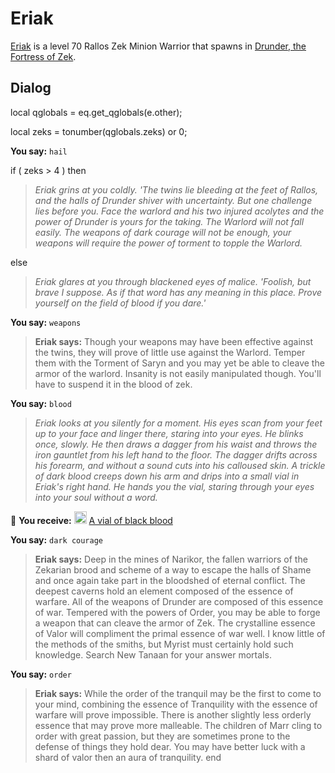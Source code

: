 # Eriak



[Eriak](/npc/214073) is a level 70 Rallos Zek Minion Warrior that spawns in [Drunder, the Fortress of Zek](/zone/214).



## Dialog

local qglobals = eq.get_qglobals(e.other);

local zeks = tonumber(qglobals.zeks) or 0;


**You say:** `hail`




if ( zeks > 4 ) then



>*Eriak grins at you coldly. 'The twins lie bleeding at the feet of Rallos, and the halls of Drunder shiver with uncertainty. But one challenge lies before you. Face the warlord and his two injured acolytes and the power of Drunder is yours for the taking. The Warlord will not fall easily.  The weapons of dark courage will not be enough, your weapons will require the power of torment to topple the Warlord.*


else



>*Eriak glares at you through blackened eyes of malice. 'Foolish, but brave I suppose. As if that word has any meaning in this place.  Prove yourself on the field of blood if you dare.'*





**You say:** `weapons`



>**Eriak says:** Though your weapons may have been effective against the twins, they will prove of little use against the Warlord.  Temper them with the Torment of Saryn and you may yet be able to cleave the armor of the warlord.  Insanity is not easily manipulated though.  You'll have to suspend it in the blood of zek.


**You say:** `blood`



>*Eriak looks at you silently for a moment.  His eyes scan from your feet up to your face and linger there, staring into your eyes.  He blinks once, slowly. He then draws a dagger from his waist and throws the iron gauntlet from his left hand to the floor.  The dagger drifts across his forearm, and without a sound cuts into his calloused skin.  A trickle of dark blood creeps down his arm and drips into a small vial in Eriak's right hand.  He hands you the vial, staring through your eyes into your soul without a word.*


 &#127873; **You receive:**  <img style="background:url(/static/icons/blank_slot.gif);width:20px;height:20px;" src="/static/icons/item_698.png" alt="" /> <a
                                href="/item/28592" data-url="28592" class="tooltip-link link">A vial of black blood</a>




**You say:** `dark courage`



>**Eriak says:** Deep in the mines of Narikor, the fallen warriors of the Zekarian brood and scheme of a way to escape the halls of Shame and once again take part in the bloodshed of eternal conflict.  The deepest caverns hold an element composed of the essence of warfare.  All of the weapons of Drunder are composed of this essence of war.  Tempered with the powers of Order, you may be able to forge a weapon that can cleave the armor of Zek.  The crystalline essence of Valor will compliment the primal essence of war well.  I know little of the methods of the smiths, but Myrist must certainly hold such knowledge.  Search New Tanaan for your answer mortals.


**You say:** `order`



>**Eriak says:** While the order of the tranquil may be the first to come to your mind, combining the essence of Tranquility with the essence of warfare will prove impossible.  There is another slightly less orderly essence that may prove more malleable.  The children of Marr cling to order with great passion, but they are sometimes prone to the defense of things they hold dear.  You may have better luck with a shard of valor then an aura of tranquility.
end
